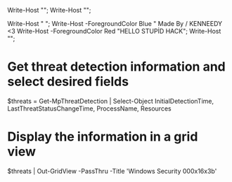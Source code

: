 Write-Host "";
Write-Host ""; 

Write-Host " ";
Write-Host -ForegroundColor Blue "   Made By  / KENNEEDY <3
Write-Host -ForegroundColor Red "HELLO STUPİD HACK";
Write-Host "";


# Get threat detection information and select desired fields
$threats = Get-MpThreatDetection | Select-Object InitialDetectionTime, LastThreatStatusChangeTime, ProcessName, Resources

# Display the information in a grid view
$threats | Out-GridView -PassThru -Title 'Windows Security 000x16x3b'
